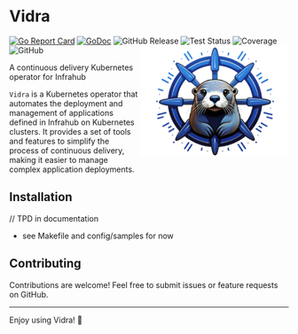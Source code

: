 # Vidra
[![Go Report Card](https://goreportcard.com/badge/github.com/kubernetes/kubernetes)](https://goreportcard.com/report/https://github.com/SimLi1333/vidra) 
[![GoDoc](https://pkg.go.dev/badge/github.com/SimLi1333/vidra)](https://pkg.go.dev/github.com/SimLi1333/vidra)
![GitHub Release](https://img.shields.io/github/v/release/SimLi1333/vidra?include_prereleases&sort=semver)
![Test Status](https://img.shields.io/github/actions/workflow/status/SimLi1333/vidra/main.yaml?label=Tests)
![Coverage](https://img.shields.io/endpoint?url=https://simli1333.github.io/vidra/coverage-badge.json)
![GitHub](https://img.shields.io/github/license/SimLi1333/vidra)
<img src=".github/logo.png" alt="Nornir Conditional Runner Logo" height="200" align="right">

A continuous delivery Kubernetes operator for Infrahub

`Vidra` is a Kubernetes operator that automates the deployment and management of applications defined in Infrahub on Kubernetes clusters. It provides a set of tools and features to simplify the process of continuous delivery, making it easier to manage complex application deployments.
## Installation
// TPD in documentation
- see Makefile and config/samples for now

## Contributing

Contributions are welcome! Feel free to submit issues or feature requests on GitHub.

--- 
Enjoy using Vidra! 🎉